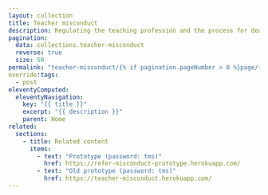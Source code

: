 ```yaml
---
layout: collection
title: Teacher misconduct
description: Regulating the teaching profession and the process for dealing with cases of serious misconduct
pagination:
  data: collections.teacher-misconduct
  reverse: true
  size: 50
permalink: "teacher-misconduct/{% if pagination.pageNumber > 0 %}page/{{ pagination.pageNumber + 1 }}{% endif %}/"
override:tags:
  - post
eleventyComputed:
  eleventyNavigation:
    key: "{{ title }}"
    excerpt: "{{ description }}"
    parent: Home
related:
  sections:
    - title: Related content
      items:
        - text: "Prototype (password: tms)"
          href: https://refer-misconduct-prototype.herokuapp.com/
        - text: "Old prototype (password: tms)"
          href: https://teacher-misconduct.herokuapp.com/
---
```

